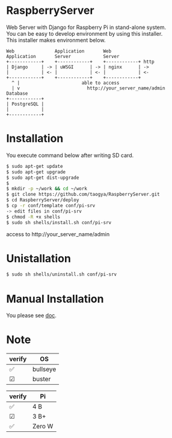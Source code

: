 # RaspberryServer
Web Server with Django for Raspberry Pi in stand-alone system.  
You can be easy to develop environment by using this installer.  
This installer makes environment below.
```
Web               Application       Web
Application       Server            Server
+------------+    +------------+    +------------+ http
| Django     | -> | uWSGI      | -> | nginx      | ->  
|            | <- |            | <- |            | <-
+------------+    +------------+    +------------+ 
  ^ |                       able to access 
  | v                         http://your_server_name/admin
Database
+------------+
| PostgreSQL |
|            |
+------------+
```


# Installation
You execute command below after writing SD card.
```sh
$ sudo apt-get update
$ sudo apt-get upgrade
$ sudo apt-get dist-upgrade
$ 
$ mkdir -p ~/work && cd ~/work
$ git clone https://github.com/taogya/RaspberryServer.git
$ cd RaspberryServer/deploy
$ cp -r conf/template conf/pi-srv 
-> edit files in conf/pi-srv
$ chmod -R +x shells
$ sudo sh shells/install.sh conf/pi-srv
```
access to http://your_server_name/admin

# Unistallation
```sh
$ sudo sh shells/uninstall.sh conf/pi-srv
```

# Manual Installation
You please see [doc](./deploy/doc/README.md).

# Note
| verify | OS |
| ------ | -- |
| &#9989; | bullseye |
| &#9745; | buster |

| verify | Pi |
| ------ | -- |
| &#9989; | 4 B |
| &#9745; | 3 B+ |
| &#9989; | Zero W |
